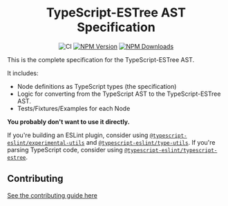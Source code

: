 <h1 align="center">TypeScript-ESTree AST Specification</h1>

<p align="center">
    <img src="https://github.com/typescript-eslint/typescript-eslint/workflows/CI/badge.svg" alt="CI" />
    <a href="https://www.npmjs.com/package/@typescript-eslint/ast-spec"><img src="https://img.shields.io/npm/v/@typescript-eslint/ast-spec.svg?style=flat-square" alt="NPM Version" /></a>
    <a href="https://www.npmjs.com/package/@typescript-eslint/ast-spec"><img src="https://img.shields.io/npm/dm/@typescript-eslint/ast-spec.svg?style=flat-square" alt="NPM Downloads" /></a>
</p>

This is the complete specification for the TypeScript-ESTree AST.

It includes:

- Node definitions as TypeScript types (the specification)
- Logic for converting from the TypeScript AST to the TypeScript-ESTree AST.
- Tests/Fixtures/Examples for each Node

**You probably don't want to use it directly.**

If you're building an ESLint plugin, consider using [`@typescript-eslint/experimental-utils`](../experimental-utils) and [`@typescript-eslint/type-utils`](../type-utils).
If you're parsing TypeScript code, consider using [`@typescript-eslint/typescript-estree`](../typescript-estree).

## Contributing

[See the contributing guide here](../../CONTRIBUTING.md)
